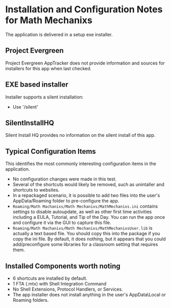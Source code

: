 # Installation and Configuration Notes for Math Mechanixs

The application is delivered in a setup exe installer.  

## Project Evergreen
Project Evergreen AppTracker does not provide information and sources for installers for this app when last checked.


## EXE based installer

Installer supports a silent installation:
* Use '/silent'


## SilentInstallHQ
Silent Install HQ provides no information on the silent install of this app.

## Typical Configuration Items 

This identifies the most commonly interesting configuration items in the application.

* No configuration changes were made in this test.
* Several of the shortcuts would likely be removed, such as unintaller and shortcuts to websites.
* In a repackaged scenario, it is possible to add two files into the user's AppData/Roaming folder to pre-configure the app.
* `Roaming/Math Machanixs/Math Mechanixs/MathMechanixs.ini` contains settings to disable autoupdate, as well as other first time activities including a EULA, Tutorial, and Tip of the Day.  You can run the app once and configure it via the GUI to capture this file.
* `Roaming/Math Machanixs/Math Mechanixs/MathMechanixsUser.lib` is actually a text based file. You should copy this into the package if you copy the ini file.  By default, it does nothing, but it appears that you could add/preconfigure some libraries for a classroom setting that requires them.

## Installed Components worth noting

* 6 shortcuts are installed by default.
* 1 FTA (.mtx) with Shell Integration Command
* No Shell Extensions, Protocol Handlers, or Services.
* The app installer does not install anything in the user's AppData\Local or Roaming folders.
